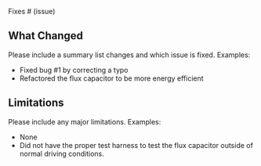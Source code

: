 Fixes # (issue)

## What Changed

Please include a summary list changes and which issue is fixed. Examples:

* Fixed bug #1 by correcting a typo
* Refactored the flux capacitor to be more energy efficient

## Limitations

Please include any major limitations. Examples:

* None
* Did not have the proper test harness to test the flux capacitor outside of
  normal driving conditions.

